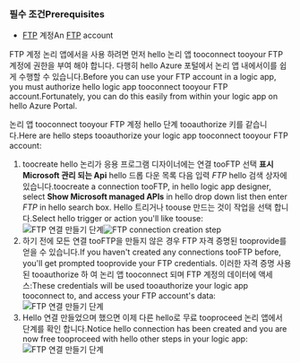 ### <a name="prerequisites"></a><span data-ttu-id="af5f6-101">필수 조건</span><span class="sxs-lookup"><span data-stu-id="af5f6-101">Prerequisites</span></span>
* <span data-ttu-id="af5f6-102">[FTP](https://wikipedia.org/wiki/File_Transfer_Protocol) 계정</span><span class="sxs-lookup"><span data-stu-id="af5f6-102">An [FTP](https://wikipedia.org/wiki/File_Transfer_Protocol) account</span></span>  

<span data-ttu-id="af5f6-103">FTP 계정 논리 앱에서을 사용 하려면 먼저 hello 논리 앱 tooconnect tooyour FTP 계정에 권한을 부여 해야 합니다. 다행히 hello Azure 포털에서 논리 앱 내에서이를 쉽게 수행할 수 있습니다.</span><span class="sxs-lookup"><span data-stu-id="af5f6-103">Before you can use your FTP account in a logic app, you must authorize hello logic app tooconnect tooyour FTP account.Fortunately, you can do this easily from within your logic app on hello Azure Portal.</span></span>  

<span data-ttu-id="af5f6-104">논리 앱 tooconnect tooyour FTP 계정 hello 단계 tooauthorize 키를 같습니다.</span><span class="sxs-lookup"><span data-stu-id="af5f6-104">Here are hello steps tooauthorize your logic app tooconnect tooyour FTP account:</span></span>  

1. <span data-ttu-id="af5f6-105">toocreate hello 논리가 응용 프로그램 디자이너에는 연결 tooFTP 선택 **표시 Microsoft 관리 되는 Api** hello 드롭 다운 목록 다음 입력 *FTP* hello 검색 상자에 있습니다.</span><span class="sxs-lookup"><span data-stu-id="af5f6-105">toocreate a connection tooFTP, in hello logic app designer, select **Show Microsoft managed APIs** in hello drop down list then enter *FTP* in hello search box.</span></span> <span data-ttu-id="af5f6-106">Hello 트리거나 toouse 만드는 것이 작업을 선택 합니다.</span><span class="sxs-lookup"><span data-stu-id="af5f6-106">Select hello trigger or action you'll like toouse:</span></span>  
   <span data-ttu-id="af5f6-107">![FTP 연결 만들기 단계](./media/connectors-create-api-ftp/ftp-1.png)</span><span class="sxs-lookup"><span data-stu-id="af5f6-107">![FTP connection creation step](./media/connectors-create-api-ftp/ftp-1.png)</span></span>  
2. <span data-ttu-id="af5f6-108">하기 전에 모든 연결 tooFTP을 만들지 않은 경우 FTP 자격 증명된 tooprovide를 얻을 수 있습니다.</span><span class="sxs-lookup"><span data-stu-id="af5f6-108">If you haven't created any connections tooFTP before, you'll get prompted tooprovide your FTP credentials.</span></span> <span data-ttu-id="af5f6-109">이러한 자격 증명 사용된 tooauthorize 하 여 논리 앱 tooconnect 되며 FTP 계정의 데이터에 액세스:</span><span class="sxs-lookup"><span data-stu-id="af5f6-109">These credentials will be used tooauthorize your logic app tooconnect to, and access your FTP account's data:</span></span>  
   ![FTP 연결 만들기 단계](./media/connectors-create-api-ftp/ftp-2.png)  
3. <span data-ttu-id="af5f6-111">Hello 연결 만들었으며 했으면 이제 다른 hello로 무료 tooproceed 논리 앱에서 단계를 확인 합니다.</span><span class="sxs-lookup"><span data-stu-id="af5f6-111">Notice hello connection has been created and you are now free tooproceed with hello other steps in your logic app:</span></span>  
   ![FTP 연결 만들기 단계](./media/connectors-create-api-ftp/ftp-3.png)  

